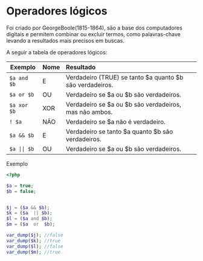 # Operadores lógicos

Foi criado por GeorgeBoole(1815-1864), são a base dos computadores digitais e permitem combinar ou excluir termos, como palavras-chave levando a resultados mais precisos em buscas.

A seguir a tabela de operadores lógicos:

| Exemplo   |      Nome      |  Resultado |
|-------- |:-------------------|:--------|
| `$a and $b`     |  E        | Verdadeiro (TRUE) se tanto $a quanto $b são verdadeiros.      |
| `$a or $b`     |  OU       | Verdadeiro se $a ou $b são verdadeiros.      |
| `$a xor $b`      |   XOR      |  Verdadeiro se $a ou $b são verdadeiros, mas não ambos.       |
| `! $a`     | NÃO                      | Verdadeiro se $a não é verdadeiro.   |
| `$a && $b`      | E|   Verdadeiro se tanto $a quanto $b são verdadeiros.  |
| <code>$a &#124;&#124; $b</code>    | OU|  Verdadeiro se $a ou $b são verdadeiros. |

Exemplo

```php
<?php

$a = true;
$b = false;


$j = ($a && $b);
$k = ($a  || $b);
$l = ($a and $b);
$m = ($a  or  $b);

var_dump($j); //false
var_dump($k); //true
var_dump($l); //false
var_dump($m); //true
